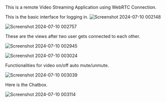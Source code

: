 This is a remote Video Streaming Application using WebRTC Connection.

This is the basic interface for logging in. 
![Screenshot 2024-07-10 002148](https://github.com/akritisneh/Video-Calling-App/assets/91659120/6900dd66-7802-4bea-903a-0de5f4cc9acd)


![Screenshot 2024-07-10 002757](https://github.com/akritisneh/Video-Calling-App/assets/91659120/af4090d0-7f57-4d84-88e5-cefbf18497d6)

These are the views after two user gets connected to each other.

![Screenshot 2024-07-10 002945](https://github.com/akritisneh/Video-Calling-App/assets/91659120/1c30d5ad-547a-4345-aee8-b5333e7b2a65)

![Screenshot 2024-07-10 003024](https://github.com/akritisneh/Video-Calling-App/assets/91659120/e4b7224f-193f-43ce-94d5-1cb32bb5be25)

Functionalities for video on/off auto mute/unmute.

![Screenshot 2024-07-10 003039](https://github.com/akritisneh/Video-Calling-App/assets/91659120/617d4d7b-3fa8-4a8b-985d-f28e31fd829f)

Here is the Chatbox.

![Screenshot 2024-07-10 003114](https://github.com/akritisneh/Video-Calling-App/assets/91659120/74db0875-0c80-4099-82ca-5f9607a433f6)
